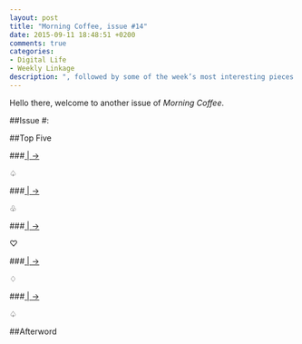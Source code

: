 ```yaml
---
layout: post
title: "Morning Coffee, issue #14"
date: 2015-09-11 18:48:51 +0200
comments: true
categories: 
- Digital Life
- Weekly Linkage
description: ", followed by some of the week’s most interesting pieces of writing." 
---
```


Hello there, welcome to another issue of _Morning Coffee_.

##Issue \#:

##Top Five

###[ |  →]()

<p class="card-separator">♤</p>

###[ |  →]()
 
<p class="card-separator">♧</p>

###[ |  →]()

<p class="card-separator">♡</p>

###[ |  →]()

<p class="card-separator">♢</p>

###[ |  →]()

<p class="card-separator">♤</p>

##Afterword